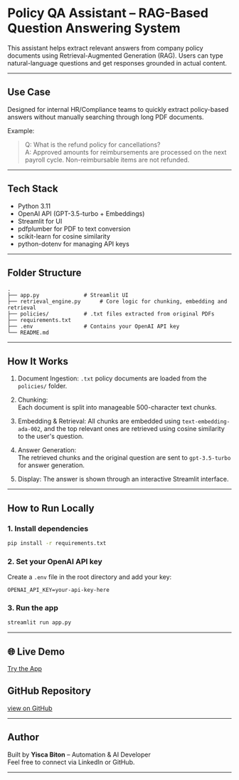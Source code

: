 # Policy QA Assistant – RAG-Based Question Answering System

This assistant helps extract relevant answers from company policy documents using Retrieval-Augmented Generation (RAG). Users can type natural-language questions and get responses grounded in actual content.

---

## Use Case

Designed for internal HR/Compliance teams to quickly extract policy-based answers without manually searching through long PDF documents.

Example:
> Q: What is the refund policy for cancellations?  
> A: Approved amounts for reimbursements are processed on the next payroll cycle. Non-reimbursable items are not refunded.

---

## Tech Stack

- Python 3.11  
- OpenAI API (GPT-3.5-turbo + Embeddings)  
- Streamlit for UI  
- pdfplumber for PDF to text conversion  
- scikit-learn for cosine similarity  
- python-dotenv for managing API keys  

---

## Folder Structure

```
.
├── app.py              # Streamlit UI
├── retrieval_engine.py      # Core logic for chunking, embedding and retrieval
├── policies/           # .txt files extracted from original PDFs
├── requirements.txt
├── .env                # Contains your OpenAI API key
└── README.md
```

---

##  How It Works

1. Document Ingestion: 
   `.txt` policy documents are loaded from the `policies/` folder.

2. Chunking:  
   Each document is split into manageable 500-character text chunks.

3. Embedding & Retrieval: 
   All chunks are embedded using `text-embedding-ada-002`, and the top relevant ones are retrieved using cosine similarity to the user's question.

4. Answer Generation:  
   The retrieved chunks and the original question are sent to `gpt-3.5-turbo` for answer generation.

5. Display:
   The answer is shown through an interactive Streamlit interface.

---

## How to Run Locally

### 1. Install dependencies

```bash
pip install -r requirements.txt
```

### 2. Set your OpenAI API key

Create a `.env` file in the root directory and add your key:

```
OPENAI_API_KEY=your-api-key-here
```

### 3. Run the app

```bash
streamlit run app.py
```

---

## 🌐 Live Demo
[Try the App](https://6df63fa3-085c-487d-a4f0-5145a083bbfc-00-tmi8knx8ff2t.pike.replit.dev/)

## GitHub Repository
[view on GitHub](https://github.com/Yiscab/policy-qa-assistant)

---

## Author

Built by **Yisca Biton** – Automation & AI Developer  
Feel free to connect via LinkedIn or GitHub.

---